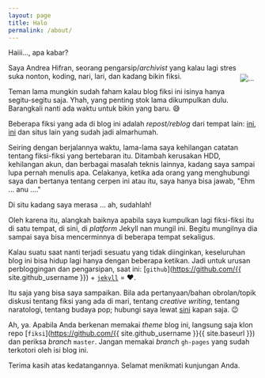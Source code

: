 ```yaml
---
layout: page
title: Halo
permalink: /about/
---
```


Haiii..., apa kabar?

<p class='ni' style='float:right'><img style='margin:.5em' src="https://www.gravatar.com/avatar/ef266bfc718df725b8e9762d90cd86dc" alt="..."/></p>

Saya Andrea Hifran, seorang pengarsip/*archivist* yang kalau lagi stres suka nonton, koding, nari, lari, dan kadang bikin fiksi.

Teman lama mungkin sudah faham kalau blog fiksi ini isinya hanya segitu-segitu saja. Yhah, yang penting stok lama dikumpulkan dulu. Barangkali nanti ada waktu untuk bikin yang baru. :sweat_smile:

Beberapa fiksi yang ada di blog ini adalah *repost/reblog* dari tempat lain: [ini](https://hifran.wordpress.com/ "Wordpress.com"), [ini](http://kemudian.com/users/andrea "Kemudian.com") dan situs lain yang sudah jadi almarhumah. 

Seiring dengan berjalannya waktu, lama-lama saya kehilangan catatan tentang fiksi-fiksi yang bertebaran itu. Ditambah kerusakan HDD, kehilangan akun, dan berbagai masalah teknis lainnya, kadang saya sampai lupa pernah menulis apa. Celakanya, ketika ada orang yang menghubungi saya dan bertanya tentang cerpen ini atau itu, saya hanya bisa jawab, "Ehm ... anu ...."

Di situ kadang saya merasa ... ah, sudahlah!

Oleh karena itu, alangkah baiknya apabila saya kumpulkan lagi fiksi-fiksi itu di satu tempat, di sini, di *platform* Jekyll nan mungil ini. Begitu mungilnya dia sampai saya bisa mencerminnya di beberapa tempat sekaligus.

Kalau suatu saat nanti terjadi sesuatu yang tidak diinginkan, keseluruhan blog ini bisa hidup lagi hanya dengan beberapa ketikan. Jadi untuk urusan perbloggingan dan pengarsipan, saat ini: [`github`](https://github.com/{{ site.github_username }}) + [`jekyll`](http://jekyllrb.com) = :heart:.

Itu saja yang bisa saya sampaikan. Bila ada pertanyaan/bahan obrolan/topik diskusi tentang fiksi yang ada di mari, tentang *creative writing*, tentang naratologi, tentang budaya pop; hubungi saya lewat [sini](mailto:andrea.hifran@gmail.com) kapan saja. :wink:

Ah, ya. Apabila Anda berkenan memakai *theme* blog ini, langsung saja klon repo [`fiksi`](https://github.com/{{ site.github_username }}{{ site.baseurl }}) dan periksa *branch* `master`. Jangan memakai *branch* `gh-pages` yang sudah terkotori oleh isi blog ini.

Terima kasih atas kedatangannya. Selamat menikmati kunjung&shy;an Anda.

